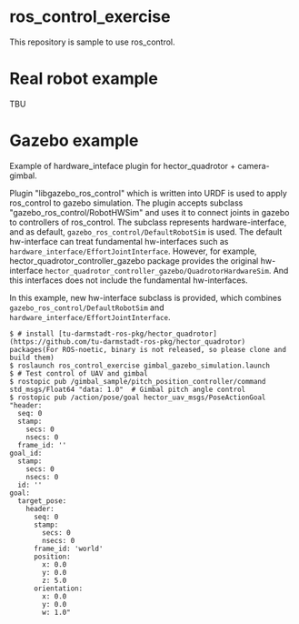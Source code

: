 ros_control_exercise
====

This repository is sample to use ros_control.

# Real robot example
TBU

# Gazebo example
Example of hardware_inteface plugin for hector_quadrotor + camera-gimbal.

Plugin "libgazebo_ros_control" which is written into URDF is used to apply ros_control to gazebo simulation.
The plugin accepts subclass "gazebo_ros_control/RobotHWSim" and uses it to connect joints in gazebo to controllers of ros_control.
The subclass represents hardware-interface, and as default, `gazebo_ros_control/DefaultRobotSim` is used.
The default hw-interface can treat fundamental hw-interfaces such as `hardware_interface/EffortJointInterface`.
However, for example, hector_quadrotor_controller_gazebo package provides the original hw-interface `hector_quadrotor_controller_gazebo/QuadrotorHardwareSim`.
And this interfaces does not include the fundamental hw-interfaces.

In this example, new hw-interface subclass is provided, which combines `gazebo_ros_control/DefaultRobotSim` and `hardware_interface/EffortJointInterface`.

```
$ # install [tu-darmstadt-ros-pkg/hector_quadrotor](https://github.com/tu-darmstadt-ros-pkg/hector_quadrotor) packages(For ROS-noetic, binary is not released, so please clone and build them)
$ roslaunch ros_control_exercise gimbal_gazebo_simulation.launch
$ # Test control of UAV and gimbal
$ rostopic pub /gimbal_sample/pitch_position_controller/command std_msgs/Float64 "data: 1.0"  # Gimbal pitch angle control
$ rostopic pub /action/pose/goal hector_uav_msgs/PoseActionGoal "header:
  seq: 0
  stamp:
    secs: 0
    nsecs: 0
  frame_id: ''
goal_id:
  stamp:
    secs: 0
    nsecs: 0
  id: ''
goal:
  target_pose:
    header:
      seq: 0
      stamp:
        secs: 0
        nsecs: 0
      frame_id: 'world'
      position:
        x: 0.0
        y: 0.0
        z: 5.0
      orientation:
        x: 0.0
        y: 0.0
        w: 1.0"
```
